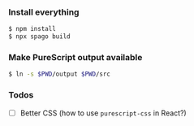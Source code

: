 ### Install everything

```sh
$ npm install
$ npx spago build
```

### Make PureScript output available

```sh
$ ln -s $PWD/output $PWD/src
```

### Todos

- [ ] Better CSS (how to use `purescript-css` in React?)
